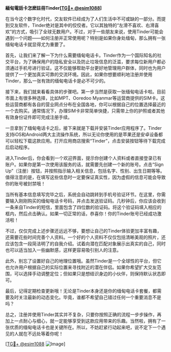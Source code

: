 **緬甸電話卡怎麽註冊Tinder[[TG💪+ @esim1088](https://t.me/s/esim1088)]**

在当今这个数字化时代，交友软件已经成为了人们生活中不可或缺的一部分。而提到交友软件，Tinder绝对是其中的佼佼者。它以其独特的“左滑不喜欢、右滑喜欢”的方式，吸引了全球无数用户。不过，对于一些朋友来说，使用Tinder可能会遇到一个问题——如何注册并正常使用呢？特别是如果你身处缅甸，那么拥有一张缅甸电话卡就显得尤为重要了。

首先，让我们来了解一下为什么需要缅甸电话卡。Tinder作为一个国际知名的社交平台，为了确保用户的隐私安全以及防止垃圾信息的泛滥，要求每位新用户都必须通过手机号进行验证。这不仅能够帮助平台更好地管理用户群体，同时也为用户提供了一个更加真实可靠的交流环境。因此，如果你想要顺利地注册并使用Tinder，那么一张有效的缅甸电话卡是必不可少的。

接下来，我们就来看看具体的步骤吧。第一步当然是获取一张缅甸电话卡啦。目前市面上有很多种选择，比如MPT、Ooredoo Myanmar等运营商提供的SIM卡。这些运营商都有各自的营业网点分布在全国各地，你可以根据自己的位置选择最近的一个去购买。通常情况下，办理SIM卡非常简单快捷，只需带上你的护照或者其他有效身份证件即可完成注册手续。

一旦拿到了缅甸电话卡之后，接下来就是下载并安装Tinder应用程序了。Tinder支持iOS和Android两大主流操作系统，所以无论你使用的是苹果还是安卓设备都可以轻松下载这款应用。打开应用商店搜索“Tinder”，点击安装按钮等待下载完成后启动程序。

进入Tinder后，你会看到一个欢迎界面，提示你创建个人资料或者直接登录已有账户。如果你是第一次使用该服务的话，就需要先创建一个新的账号。点击“Sign Up”（注册）按钮，并按照指示输入相关信息，包括名字、性别、出生日期等等。值得注意的是，在填写这些信息时一定要保证真实性，因为虚假的信息可能会导致你的账号被封禁哦！

当所有基本信息填写完毕之后，系统会自动跳转到手机号验证环节。在这里，你需要输入刚刚购买的缅甸电话卡号码，并点击发送验证码。几秒钟后，你应该会收到一条来自Tinder的短信，里面包含了四位数的验证码。将这个验证码填入相应的框内，然后点击确认。如果一切正常的话，恭喜你！你的Tinder账号已经成功激活啦！

不过，仅仅完成上述步骤还远远不够，要想让自己的Tinder体验更加丰富有趣，还需要花些时间完善个人资料。一个好的个人资料不仅仅包括清晰美观的照片，还应该包含一段简洁明了的自我介绍。试着向潜在匹配对象展示出真实的自己，同时也可以适当加入一些幽默感，这样更容易吸引别人的注意。

此外，别忘了设置好自己的地理位置哦。虽然Tinder是一个全球性的平台，但它也允许用户根据自己的实际位置来寻找附近的潜在伴侣。如果你希望扩大交友范围，可以选择手动调整定位；但如果只是想结识身边的小伙伴，则保持默认状态即可。

最后，记得定期检查更新哦！无论是Tinder本身还是你的缅甸电话卡套餐，都需要及时关注最新的动态变化。毕竟，谁都不希望自己错过任何一个重要消息不是吗？

总之，注册并使用Tinder其实并不复杂，只要你按照正确的流程一步步操作，再加上一点耐心与细心，就一定能够享受到这款应用带来的乐趣。当然啦，拥有了一张优质的缅甸电话卡也是关键所在。所以，不妨赶紧行动起来吧，说不定下一个遇见的人就在不远处等着你呢！

[[TG💪+ @esim1088](https://t.me/s/esim1088) ![Image](https://i.postimg.cc/4NQfJmqS/Snipaste-2025-05-13-00-14-12.png)]